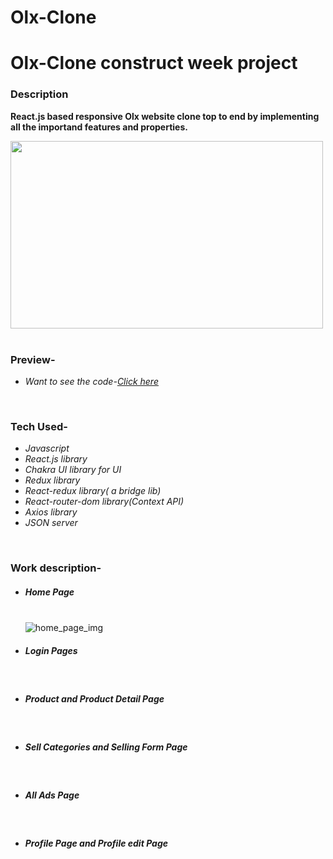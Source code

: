 # Olx-Clone

<h1>Olx-Clone construct week project</h1>
<h3>Description</h3>
<p><b>React.js based responsive Olx website clone top to end by implementing all the importand features and properties.</b></p>
<div><img src="https://1000logos.net/wp-content/uploads/2020/09/OLX-logo.jpg" height="300px" width="500px" alt=""></img></div>
<br/>
<h3>Preview-</h3>
<ul>
<li><i>Want to see the code-<a href="https://github.com/AbullaiseIbrahim/Olx-clone" target="_blank">Click here</a></i></li>
</ul>
<br/>
<h3>Tech Used-</h3>
<ul>
<li><i>Javascript</i></li>
<li><i>React.js library</i></li>
<li><i>Chakra UI library for UI</i></li>
<li><i>Redux library</i></li>
<li><i>React-redux library( a bridge lib)</i></li>
<li><i>React-router-dom library(Context API)</i></li>
<li><i>Axios library</i></li>
<li><i>JSON server</i></li>
</ul>
<br/>
<h3>Work description-</h3>
<ul list-style-type="square">

  <li><h5>Home Page</h5></br>
  <div><img src="https://github.com/shivraj32644/Olx-Clone/blob/main/public/Home.png?raw=true" alt="home_page_img"/></div>
  
<li><h5>Login Pages</h5></li></br>
  <div><img src="https://github.com/shivraj32644/Olx-Clone/blob/main/public/login.jpg?raw=true"  alt=""/></div>
  <div><img src="https://github.com/shivraj32644/Olx-Clone/blob/main/public/login2.jpg?raw=true"  alt=""/></div>
  
<li><h5>Product and Product Detail Page </h5></li></br>
  <div><img src="https://github.com/shivraj32644/Olx-Clone/blob/main/public/product.jpg?raw=true"  alt=""/></div>
  <div><img src="https://github.com/shivraj32644/Olx-Clone/blob/main/public/productDetail.jpg?raw=true"  alt=""/></div>
  
<li><h5>Sell Categories and Selling Form Page</h5></li></br>
  <div><img src="https://github.com/shivraj32644/Olx-Clone/blob/main/public/sell%20category.jpg?raw=true"  alt=""/></div>
  <div><img src="https://github.com/shivraj32644/Olx-Clone/blob/main/public/selling%20posr%20page.jpg?raw=true"  alt=""/></div>
  
<li><h5>All Ads Page</h5></li></br>
  <div><img src="https://github.com/shivraj32644/Olx-Clone/blob/main/public/allads.jpg?raw=true"  alt=""/></div>
  
<li><h5>Profile Page and Profile edit Page</h5></li></br>
  <div><img src="https://github.com/shivraj32644/Olx-Clone/blob/main/public/profile.jpg?raw=true"  alt=""/></div>
  <div><img src="https://github.com/shivraj32644/Olx-Clone/blob/main/public/edit%20profile.jpg?raw=true"  alt=""/></div>
</ul>
